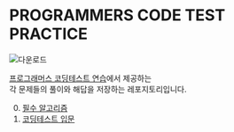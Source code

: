 # PROGRAMMERS CODE TEST PRACTICE

![다운로드](https://blog.kakaocdn.net/dn/7k0ZR/btrNryBeiXi/bmfsC7v9NYK6Nwi1RoqKZk/img.png)

[프로그래머스 코딩테스트 연습](https://school.programmers.co.kr/learn/challenges?order=recent&page=1)에서 제공하는 <br/>
각 문제들의 풀이와 해답을 저장하는 레포지토리입니다. <br/>

0. [필수 알고리즘](./0.algorithms/README.md)
1. [코딩테스트 입문](./1.beginner/README.md)
